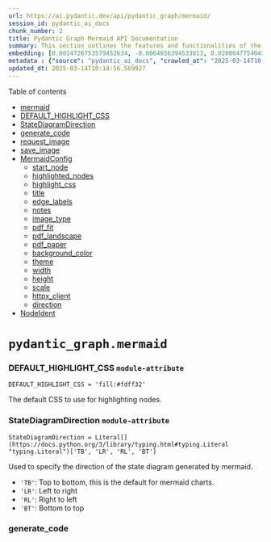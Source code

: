 ```yaml
---
url: https://ai.pydantic.dev/api/pydantic_graph/mermaid/
session_id: pydantic_ai_docs
chunk_number: 2
title: Pydantic Graph Mermaid API Documentation
summary: This section outlines the features and functionalities of the Pydantic Graph Mermaid API, including key components such as DEFAULT_HIGHLIGHT_CSS, StateDiagramDirection, and methods for generating code, requesting, and saving images. It also describes the MermaidConfig class and its attributes.
embedding: [0.0014726753579452634, -0.0064656394533813, 0.02086477540433407, -0.00890350341796875, 0.012468758970499039, 0.016971901059150696, -0.024654867127537727, -0.022791940718889236, -0.03170829266309738, 0.020980404689908028, -0.021237360313534737, -0.03327571973204613, 0.021532859653234482, -0.04715130850672722, 0.03224789723753929, 0.012841343879699707, -0.009308207780122757, -0.006032027304172516, -0.013168961741030216, 0.04039338231086731, 0.07210167497396469, -0.007708660792559385, 0.04897569119930267, 0.008228995837271214, -0.015198909677565098, 0.005280432756990194, 0.033172935247421265, 0.0367446169257164, 0.025207320228219032, 0.013605786487460136, -0.0003256106283515692, -0.04293724149465561, 0.010991265065968037, 0.0018532904796302319, -0.04807634651660919, 0.0006195033201947808, -0.009096220135688782, 0.008190452121198177, -0.02193113975226879, 0.03558831661939621, -0.01684342324733734, -0.0684015154838562, 0.0070084575563669205, -0.0008202496683225036, -0.05642739683389664, 0.03425214812159538, -0.019156021997332573, 0.0457894466817379, 0.017460117116570473, 0.0271344855427742, -0.02857343666255474, 0.03975099325180054, -0.02320306934416294, 0.030423514544963837, -0.04722839593887329, -0.028393566608428955, -0.05586209520697594, 0.00406310660764575, 0.003264938946813345, -0.0421149842441082, 0.05149385333061218, 0.016445143148303032, -0.03648766130208969, 0.03134855255484581, -0.01990119181573391, 0.04599500820040703, -0.04357963055372238, 0.01305975578725338, -0.011864913627505302, -0.011999815702438354, 0.06506109982728958, 0.04375949874520302, -0.014094001613557339, -0.043682411313056946, -0.00406953040510416, -0.04406784474849701, -0.013477308675646782, 0.04411923512816429, -0.01054159365594387, -0.04011073336005211, -0.011357426643371582, 0.03525427356362343, -0.01030390989035368, -0.01599547080695629, -0.004483871161937714, -0.03134855255484581, -0.004117709584534168, -0.04265458881855011, -0.05231611058115959, 0.00228208489716053, -0.026903226971626282, -0.06434161961078644, -0.04491579532623291, 0.019400129094719887, 0.030115168541669846, 0.05208485201001167, -0.0141325443983078, -0.015892688184976578, -0.046226270496845245, -0.00755448779091239, 0.016380904242396355, -0.035999447107315063, -0.06341658532619476, 0.009732184000313282, 0.07241001725196838, -0.013721415773034096, -0.008993437513709068, -0.028444958850741386, -0.007438857574015856, 0.024205194786190987, -0.11717164516448975, 0.003632706357166171, 0.006028815172612667, 0.02227802947163582, 0.003635918255895376, -0.04327128082513809, -0.018410852178931236, 0.017177466303110123, 0.014068306423723698, -0.03155411779880524, -0.056632962077856064, 0.00010072449367726222, 0.011216101236641407, 0.01354154758155346, -0.012462334707379341, 0.007445281371474266, -0.021751271560788155, 0.004336121492087841, -0.03507440537214279, 0.00890350341796875, -0.004024563357234001, 0.015365930274128914, -0.010348876938223839, -0.06156650558114052, 0.02433367259800434, 0.0081262132152915, -0.040598947554826736, 0.0238840002566576, -0.014016915112733841, 0.01030390989035368, 0.048487477004528046, -0.020813385024666786, 0.034663278609514236, 0.036307793110609055, 0.02439791150391102, -0.005813614930957556, -0.065009705722332, 0.056632962077856064, -0.03219650685787201, 0.0007435645675286651, 0.014813476242125034, 0.012924854643642902, -0.011691468767821789, -0.021532859653234482, -0.012629356235265732, -0.04386227950453758, 0.02990960329771042, -0.001308866310864687, -0.024744801223278046, -0.026183750480413437, -0.00952661968767643, 0.016830576583743095, -0.019284499809145927, -0.0012679140781983733, -0.022098161280155182, -0.00980927050113678, -0.015455865301191807, 0.01085636392235756, -0.02798243798315525, -0.021211665123701096, 0.0342007577419281, -0.021828357130289078, 0.006417460273951292, -0.007837138138711452, 0.029498474672436714, -0.018218135461211205, -0.02555420994758606, -0.020363712683320045, 0.001161920023150742, -0.0077728996984660625, 0.03078325279057026, 0.028059525415301323, -0.06984046846628189, 0.03304446116089821, -0.030346427112817764, -0.037181440740823746, -0.026363620534539223, 0.02204676903784275, 0.00036013900535181165, 0.040573250502347946, -0.006173352710902691, 0.007721508387476206, 0.02793104760348797, -0.025117386132478714, 0.008241843432188034, -0.008787873201072216, 0.08073537051677704, -0.005171226803213358, 0.031220076605677605, 0.0068093170411884785, 0.016946205869317055, 0.03026934154331684, 0.03224789723753929, 0.006086630281060934, -0.02227802947163582, -0.013123994693160057, -0.02800813503563404, -0.04740826413035393, 0.022239485755562782, 0.0032520913518965244, 0.001739266561344266, 0.013952676206827164, 0.017999723553657532, 0.0008029855089262128, -0.038543302565813065, 0.0296783447265625, -0.038312043994665146, 0.003931417129933834, 0.020813385024666786, 0.00649454677477479, -0.005765435751527548, 0.04260319843888283, 0.05771217495203018, -0.026928922161459923, -0.020055366680026054, 0.05033755674958229, 0.01726740039885044, -0.05730104446411133, -0.005877853836864233, 0.01485201995819807, 0.015545799396932125, -0.0054570892825722694, -0.006957066245377064, -0.02597818709909916, -0.018565025180578232, -0.057249654084444046, 0.009417413733899593, -0.012603660114109516, 0.025991033762693405, -0.032068029046058655, 0.005730104632675648, 0.021558554843068123, -0.012969821691513062, 0.020260930061340332, 0.005518116522580385, -0.0009764303686097264, -0.027853960171341896, 0.016997596248984337, -0.04781939089298248, 0.02852204442024231, 0.0282650887966156, 0.02680044434964657, 0.020697753876447678, -0.005315763875842094, -0.029806822538375854, 0.0038960855454206467, 0.002410562476143241, 0.031014511361718178, -0.039134301245212555, 0.01009192131459713, 0.003729064716026187, -0.0008286810480058193, -0.016046863049268723, -0.0429629348218441, 0.006568421609699726, 0.017935484647750854, -0.014543673023581505, -0.014055457897484303, -0.0610525943338871, -0.04602070525288582, 0.017087532207369804, 0.0086915148422122, 0.02798243798315525, 0.0018018995178863406, -0.01036172453314066, -0.002606490859761834, 0.017177466303110123, 0.035614013671875, 0.02235511690378189, 0.0038511184975504875, 0.015815602615475655, 0.018012570217251778, 0.04774230718612671, 0.03867178037762642, -0.017318790778517723, 0.03191385418176651, -0.018025418743491173, 0.017331639304757118, 0.026183750480413437, -0.04727978631854057, 0.04658600687980652, -0.00647206325083971, 0.017961179837584496, -0.023472871631383896, 0.009012709371745586, -0.013361678458750248, 0.004609136842191219, 0.03810647875070572, 0.010438811965286732, -0.006828588899224997, 0.007676541339606047, 0.0043457574211061, -0.00048540474381297827, -0.008967742323875427, 0.024410760030150414, -0.005726892501115799, 0.017113227397203445, -0.013978371396660805, 0.009674369357526302, -0.01862926408648491, -0.018577871844172478, -0.03134855255484581, -0.011126167140901089, -0.01975986734032631, -6.62964885123074e-05, -0.0036519779823720455, 0.012488030828535557, 0.03959682211279869, 0.005155167076736689, -0.05318975821137428, 0.002097398042678833, -0.006475274916738272, 0.05478288233280182, 0.002055642893537879, -0.006854284089058638, -0.012250347062945366, -0.029729735106229782, 0.003237637458369136, 0.0019191353349015117, -0.014492282643914223, 0.020826231688261032, -0.03792661055922508, -0.0036487660836428404, 0.02883039228618145, 0.028136612847447395, -0.028958868235349655, -0.011922728270292282, 0.01158868707716465, -0.05812330171465874, 0.05647878721356392, -0.026415010914206505, -0.031040208414196968, -0.0038382706698030233, -0.01726740039885044, -0.029806822538375854, 0.008248266763985157, -0.014428043738007545, 0.018012570217251778, 0.022457897663116455, -0.00842171162366867, -0.0135672427713871, 0.008151908405125141, 0.04668878763914108, 0.0034624733962118626, -0.05208485201001167, -0.01075358223170042, 0.002124699531123042, -0.006989185698330402, -0.0339181087911129, 0.05038894712924957, -0.06927516311407089, 0.013310288079082966, -0.041164249181747437, -0.0028184792026877403, -0.02091616578400135, -0.032504852861166, -0.03201663866639137, 0.007323227822780609, 0.07163915783166885, 0.012841343879699707, 0.013413069769740105, 0.01059940829873085, -0.006340373307466507, -0.01079854927957058, -0.01755005121231079, -0.012584389187395573, -0.022136704996228218, -0.014094001613557339, 0.008794297464191914, 0.012558693066239357, -0.003223183797672391, -0.04144689813256264, 0.0043232738971710205, 0.03052629716694355, 0.012834920547902584, -0.010053378529846668, 0.04851317033171654, -0.004618772771209478, -0.009802847169339657, 0.0009796422673389316, 0.00014905417629051954, -0.01577705889940262, 0.013323135673999786, 0.0020572489593178034, -0.001962496666237712, 0.057814955711364746, -0.028367871418595314, 0.006414248142391443, 0.05627322569489479, 0.010663647204637527, 0.02942138910293579, -0.022111007943749428, 0.024243738502264023, -0.002169666811823845, 0.011126167140901089, 0.009359599091112614, 0.05234180763363838, -0.0005540599813684821, 0.0015023858286440372, -0.03766965493559837, 0.03201663866639137, -0.007612302433699369, 0.012051206082105637, -0.04044477269053459, -0.014248174615204334, -0.08068398386240005, 0.015198909677565098, -0.030629079788923264, 0.013220353052020073, 0.024924669414758682, -0.04332267493009567, -0.04828191176056862, -0.012500878423452377, -0.03820926323533058, -0.014338108710944653, 0.06177206709980965, 0.01355439517647028, 0.0009346751030534506, 0.056067660450935364, -0.05514261871576309, 0.019233109429478645, 0.022239485755562782, 0.03535705804824829, 0.02128875069320202, 0.052675846964120865, -0.0483333021402359, -0.016689250245690346, 0.020877623930573463, 0.007933496497571468, -0.032299287617206573, -0.0022740550339221954, -0.01695905439555645, -0.009545891545712948, 0.013991218991577625, -0.013695720583200455, -0.01712607406079769, 0.02343432791531086, -0.05149385333061218, -0.034663278609514236, -0.036590442061424255, -0.02425658516585827, 0.05565652996301651, -0.058071911334991455, 0.002871476113796234, 0.0017954756040126085, 0.029035955667495728, 0.06598613411188126, 0.03145133703947067, 0.04185802862048149, -0.07436288148164749, 0.041678160429000854, 0.04887291043996811, -0.0013233200879767537, 0.016586467623710632, -0.04751104488968849, 0.0024844370782375336, 0.005315763875842094, -0.00176335615105927, 0.04229485243558884, -0.020582124590873718, 0.028342176228761673, -0.00021801056573167443, 0.06747648119926453, -0.01237882487475872, 0.02340863272547722, -0.014261022210121155, -0.018320918083190918, -0.021185969933867455, 0.03219650685787201, 0.01792263612151146, 0.011286764405667782, -0.0007267018663696945, -0.011511600576341152, -0.011492328718304634, 7.683567673666403e-05, 0.1371113806962967, 0.03569110110402107, -0.04609779268503189, 0.005900337360799313, -0.0049110595136880875, 0.0054570892825722694, 0.005784707609564066, 0.02744283154606819, -0.014492282643914223, 0.02659487910568714, -0.006276134867221117, -0.03756687417626381, -0.023267308250069618, 0.004535262007266283, -0.05673574283719063, 0.016432294622063637, -0.040598947554826736, 0.029190128669142723, 0.025207320228219032, 0.019181717187166214, -0.04185802862048149, 0.0014228903455659747, 0.010220399126410484, -0.0011354214511811733, 0.011408817954361439, -0.03874886780977249, -0.013490156270563602, 0.04275737330317497, 0.01082424446940422, -0.01665070652961731, -0.004920694977045059, 0.02040225639939308, 0.020672058686614037, -0.0020893681794404984, 0.006764349993318319, -0.02207246609032154, -0.010278214700520039, 0.015070431865751743, -0.0021054279059171677, -0.014248174615204334, -0.01879628375172615, 0.006208683829754591, -0.06516388058662415, -0.026749052107334137, -0.05642739683389664, 0.06644865870475769, -0.024462150409817696, -0.021404381841421127, 0.019117478281259537, -0.04201219975948334, 0.006584480870515108, 0.02631222829222679, -0.004657316021621227, -0.02798243798315525, -0.028624827042222023, 0.0012839738046750426, 0.01947721652686596, 0.011370274238288403, -0.007882106117904186, -0.005759011954069138, 0.028188003227114677, -0.0074324337765574455, -0.0005556659889407456, 0.011228948831558228, 0.003767607966437936, 0.014800628647208214, 0.0015939262229949236, 0.0036134347319602966, -0.03761826455593109, -0.026235142722725868, -0.002579189371317625, 0.005572719499468803, -0.03497162461280823, 0.009995563887059689, 0.025901099666953087, 0.020055366680026054, -0.015288843773305416, 0.043091412633657455, 0.023472871631383896, -0.03494592756032944, 0.05318975821137428, -0.0031493091955780983, 0.03484314680099487, -0.006719382479786873, 0.0010519110364839435, -0.004426056053489447, -0.007072696462273598, 0.02659487910568714, -0.023549959063529968, -0.002844174625352025, -0.045635271817445755, -0.00813906081020832, -0.021687032654881477, 0.02037655934691429, -0.003277786774560809, -0.04234624281525612, -0.031168684363365173, 0.02046649530529976, -0.0020058578811585903, -0.06125815957784653, 0.049566689878702164, 0.010425963439047337, 0.0014670544769614935, -0.01109404768794775, 0.02513023465871811, -0.03677031025290489, -0.0004629211325664073, -0.007477400824427605, 0.03838913142681122, -0.02221379056572914, -0.01656077243387699, 0.0056562297977507114, -0.017704224213957787, -0.03738700598478317, 0.005553447641432285, 0.015224604867398739, -0.018989000469446182, -0.03271041810512543, 0.04722839593887329, -0.014762085862457752, 0.02405102178454399, 0.0361793152987957, -0.004214067943394184, -0.018076809123158455, 0.031271468847990036, -0.05658157169818878, 0.02798243798315525, 0.016445143148303032, -0.016856271773576736, -0.0271344855427742, 0.024976061657071114, -0.030346427112817764, 0.03474036604166031, 0.023588502779603004, -0.038312043994665146, 0.002614520723000169, 0.036590442061424255, 0.001275943941436708, -0.033789630979299545, -0.005704408977180719, 0.015879841521382332, -0.006449579726904631, 0.0007327242637984455, 0.009295360185205936, -0.016290970146656036, -0.053549498319625854, 0.001194842392578721, 0.03217080980539322, 0.0008897079387679696, -0.010053378529846668, -0.012905582785606384, 0.015443016774952412, 0.001585896359756589, -0.003178216516971588, -0.009166882373392582, 0.00625365087762475, 0.03211941942572594, -0.012982669286429882, -0.0072911083698272705, 0.027006007730960846, -0.04293724149465561, 0.012089749798178673, 0.008595156483352184, 0.014723542146384716, -0.0007299138233065605, -0.022984657436609268, 0.0060159675776958466, -0.005527751985937357, -0.010804972611367702, 0.006350009236484766, -0.0034110823180526495, 0.013695720583200455, -0.001014170702546835, -0.032864589244127274, 0.015378777869045734, -0.03453480079770088, 0.02583686076104641, -0.015674276277422905, -0.028650522232055664, -0.022406507283449173, 0.03725852817296982, 0.021635640412569046, 0.003680885536596179, -0.00406310660764575, -0.02136583812534809, 0.002754240296781063, 0.05617044121026993, 0.03499732166528702, 0.011402393691241741, -0.008485950529575348, -0.022393658757209778, 0.01938728243112564, -0.017627136781811714, -0.03217080980539322, 0.024770496413111687, 0.014967650175094604, 0.034072279930114746, -0.056941308081150055, 0.02524586394429207, 0.06588335335254669, -0.00818402785807848, -0.0073746186681091785, 0.0370272658765316, 0.00897416565567255, 0.027262963354587555, -0.010053378529846668, 0.016046863049268723, 0.0074902488850057125, -0.01456936914473772, 0.013258896768093109, 0.042243462055921555, 0.0068928273394703865, 0.03846621885895729, 0.008363896980881691, -0.07960476726293564, -0.001179585698992014, -0.009854238480329514, -0.04131842032074928, 0.04275737330317497, 0.00946880504488945, -0.007111239712685347, 0.012738562189042568, 0.03851760923862457, 0.03242776542901993, -0.033532675355672836, -0.013156114146113396, 0.00115549610927701, -0.041421204805374146, 0.03417506441473961, 0.0024667715188115835, -0.009089795872569084, 0.008826416917145252, 0.012276042252779007, -0.019066087901592255, 0.0003298262890893966, -0.029035955667495728, -0.01059940829873085, -0.024950364604592323, -0.017485812306404114, -0.008819992654025555, 0.038877345621585846, 0.016355209052562714, -0.02362704463303089, -0.013079027645289898, -0.00462198443710804, -0.036641836166381836, 0.020286625251173973, -0.01605970971286297, 0.010188279673457146, -0.02080053649842739, 0.0075737591832876205, -0.008485950529575348, 0.034046586602926254, -0.0195029117166996, -0.0047119189985096455, -0.03337850049138069, 0.015610038302838802, 0.006391764618456364, -0.05344671383500099, -0.002550282049924135, 0.00896131806075573, -0.0296783447265625, 0.012128292582929134, 0.002272448968142271, 0.017871245741844177, 0.02524586394429207, 0.009847814217209816, -0.017729919403791428, -0.030140863731503487, 0.030346427112817764, 0.0227533970028162, 0.007637998089194298, -0.016753489151597023, 0.016830576583743095, 0.08042702823877335, -0.03728422150015831, 0.013926980085670948, -0.0358966626226902, -0.008106941357254982, 0.010278214700520039, -0.008755753748118877, 0.04671448469161987, 0.006044874899089336, -0.041935116052627563, -0.01400406751781702, -0.012019086629152298, -0.045095667243003845, 0.005630534142255783, 0.01541732158511877, 0.02880469523370266, 0.007413161918520927, 0.03918569162487984, -0.025451429188251495, -0.015725668519735336, 0.013952676206827164, -0.021751271560788155, -0.0015545799396932125, 0.017511507496237755, 0.03381532430648804, 0.03268472105264664, -0.0033693271689116955, 0.001742478576488793, -0.0375925675034523, -0.012070477940142155, -0.03975099325180054, -0.05786634609103203, -0.020826231688261032, 0.030449209734797478, -0.010470930486917496, 0.018577871844172478, -0.001363469404168427, 0.023614197969436646, -0.07246141135692596, -0.006032027304172516, 0.03784952312707901, -0.01719031296670437, 0.05745521932840347, -0.05064590275287628, 0.02051788568496704, 0.004002079833298922, 0.009757880121469498, -0.050106294453144073, 0.00047175397048704326, 0.029215823858976364, 0.026337923482060432, -0.010451659560203552, 0.01848793774843216, -0.0542689710855484, 0.014723542146384716, -0.02716018073260784, 0.04602070525288582, -0.006680839229375124, -0.025798318907618523, -0.014710694551467896, 0.006446367595344782, 0.0480506531894207, 0.02272770181298256, -0.026671966537833214, 0.009757880121469498, 0.015365930274128914, 0.0156871248036623, 0.05036325007677078, -0.0009113885462284088, 0.014325261116027832, -0.005007417406886816, 0.044196322560310364, 0.004528838209807873, 0.03360976278781891, 0.022534985095262527, 0.010085497982800007, 0.006301830057054758, 0.011877761222422123, -0.016149643808603287, -0.03641057386994362, -0.0004163479898124933, 0.041652463376522064, 0.007104815915226936, -0.0051358952187001705, -0.03199094161391258, 0.021185969933867455, -0.023241613060235977, -0.015764212235808372, -0.04008503630757332, 0.027545614168047905, 0.014826323837041855, 0.017280247062444687, 0.01978556253015995, 0.003016013652086258, -0.04602070525288582, -0.012115444988012314, -0.011370274238288403, 0.015301691368222237, -0.004683011211454868, 0.020427951589226723, 0.021417228505015373, -0.021275904029607773, -0.010907755233347416, -0.03977669030427933, -0.012243922799825668, -0.0059356689453125, 0.0113060362637043, 0.004146616905927658, 0.01947721652686596, 0.008659395389258862, -0.018976153805851936, -0.035999447107315063, 0.002991924062371254, -0.01327174436300993, 0.018102504312992096, -0.015635734423995018, 0.014466586522758007, -0.032967373728752136, 0.0015385202132165432, -0.011762131936848164, -0.006067358423024416, 0.02199537865817547, 0.005826462991535664, -0.013079027645289898, 0.006924946792423725, 0.0023945027496665716, -0.015468712896108627, 0.008325353264808655, -0.02546427585184574, -0.010509474202990532, -0.013258896768093109, -0.01541732158511877, -0.007702236995100975, -0.02256068028509617, 0.002182514639571309, 0.034097976982593536, 0.04576374962925911, -0.021545706316828728, 0.02913873828947544, -0.000325008382787928, 0.010027683340013027, -0.0233186986297369, -0.004551321733742952, 0.056632962077856064, -0.018076809123158455, -0.017036139965057373, -0.016946205869317055, 0.002450711792334914, -0.025759775191545486, 0.034894537180662155, 0.04321989044547081, -0.013021213002502918, -0.0488986037671566, -0.039416953921318054, 0.03990516811609268, 0.011652925983071327, 0.0002904800057876855, 0.0025390400551259518, 0.011890609748661518, -0.02518162503838539, 0.007445281371474266, 0.016123948618769646, -0.0011747677344828844, -0.016290970146656036, 0.019772715866565704, 0.029190128669142723, -0.006584480870515108, 0.02374267578125, -0.005974212195724249, -0.01789694093167782, -0.035999447107315063, 0.036333486437797546, 0.008530917577445507, -0.031168684363365173, 0.03849191218614578, 0.018783437088131905, -0.03951973468065262, -0.012700018472969532, -0.010914178565144539, 0.025913948193192482, 0.02821369841694832, -0.00652987789362669, -0.02312598191201687, 0.027519918978214264, -0.005730104632675648, -0.019824106246232986, 0.03173398599028587, -0.0006909689982421696, 0.015918385237455368, 0.03142563998699188, 0.016894815489649773, 0.01817959174513817, -0.00017745979130268097, 0.05452592670917511, 0.011100471951067448, -0.05090285837650299, -0.002344717737287283, -0.014016915112733841, -0.02428228221833706, 0.01329743955284357, -0.03425214812159538, -0.016740642488002777, -0.028881782665848732, 0.002399320714175701, -0.017331639304757118, 0.007939920760691166, -0.019772715866565704, 0.008742906153202057, 0.016573620960116386, 0.008434560149908066, 0.010336029343307018, 0.02710879035294056, 0.028110915794968605, 0.051262594759464264, 0.07487679272890091, -0.009385294280946255, -0.025798318907618523, 0.017395878210663795, -0.030449209734797478, 0.0032151539344340563, 0.01273213792592287, 0.06619170308113098, 0.06593474745750427, -0.02046649530529976, 0.026749052107334137, -0.011781402863562107, -0.022663462907075882, 0.014466586522758007, 0.008164756931364536, 0.015520104207098484, -0.002648246241733432, -0.008106941357254982, 0.03170829266309738, -0.017794158309698105, 0.03964821249246597, 0.016483686864376068, -0.007162630558013916, 0.002082944381982088, 0.04301432892680168, 0.022547833621501923, 0.001275943941436708, -0.04375949874520302, -0.0019480427727103233, 0.02284333109855652, -0.010239670984447002, -0.0002808441931847483, 0.03019225411117077, 0.06881264597177505, -0.012629356235265732, -0.01216683629900217, -0.00624722708016634, 0.007869257591664791, -0.011505176313221455, 0.019579999148845673, 0.009051252156496048, 0.005646593868732452, -0.014505130238831043, 0.004008503630757332, -0.01853932999074459, -0.03055199235677719, -0.002730150707066059, 0.003085070289671421, -0.009218273684382439, 0.014042610302567482, 0.00756733538582921, 0.008800720795989037, -0.011710740625858307, -0.006542725954204798, 0.012854191474616528, 0.0172417052090168, -0.019567150622606277, -0.012725714594125748, 0.032324984669685364, -0.009205426089465618, 0.024693410843610764, -0.017871245741844177, 0.0141325443983078, -0.00594209274277091, 0.03751548379659653, -0.010111193172633648, 0.007837138138711452, -0.022830484434962273, -0.01277710497379303, -0.0029485628474503756, 0.005893913563340902, 0.03268472105264664, -0.014505130238831043, -0.03502301499247551, -0.041164249181747437, 0.02744283154606819, 0.02518162503838539, -0.02074914611876011, 0.004037410952150822, -0.023537110537290573, 0.03779813274741173, -0.0030079837888479233, 0.011222525499761105, 0.03247915580868721, -0.0046059247106313705, 0.01216683629900217, 0.01726740039885044, -0.04016212373971939, -0.01902754418551922, 0.008492374792695045, -0.005177650600671768, 0.001465448527596891, 0.03019225411117077, 0.035768184810876846, -0.0423976331949234, 0.04555818438529968, 0.011562990956008434, 0.011839218437671661, 0.012571540661156178, -0.0072911083698272705, -0.03281319886445999, -0.023986782878637314, -0.01670209877192974, -0.021943988278508186, -0.0009547497611492872, -0.0013401828473433852, 0.037721045315265656, 0.023871153593063354, 0.006105901673436165, 0.0018741681706160307, -0.029164433479309082, -0.018295221030712128, -0.016355209052562714, -0.02532295137643814, 0.037721045315265656, -0.034354932606220245, 0.01171716395765543, -0.03530566766858101, -0.003677673637866974, -0.012391672469675541, -0.021584250032901764, -0.014363804832100868, 0.006227955687791109, -0.014299565926194191, -0.007907801307737827, 0.013194657862186432, -0.00458665331825614, 0.025194473564624786, 0.00017133702931459993, -0.0018982577603310347, 0.018153896555304527, -0.049643777310848236, 0.011395970359444618, 0.042834457010030746, 0.022791940718889236, 0.001859714393503964, -0.04101007431745529, -0.0013401828473433852, 0.0217641182243824, 0.028393566608428955, -0.019181717187166214, -0.010432387702167034, -0.01719031296670437, 0.030731860548257828, 0.015764212235808372, 0.03975099325180054, 0.00889065582305193, 0.0077536278404295444, -0.012976245954632759, 0.0168177280575037, 0.0012831707717850804, 0.005469937343150377, 0.021674184128642082, -0.03050060197710991, -0.030988816171884537, 0.025053147226572037, 0.0007419586181640625, 0.019541455432772636, 0.010933450423181057, -0.0054667252115905285, -0.04938682168722153, -0.019978279247879982, 0.009083371609449387, -0.039391256868839264, 0.0097514558583498, -0.006969914305955172, -0.035177189856767654, 0.0038479065988212824, -0.0024571355897933245, -0.016175338998436928, -0.005746164359152317, 0.008672242984175682, -0.0018195651937276125, 0.023447176441550255, 0.06747648119926453, 0.010535169392824173, -0.025143081322312355, 0.004088802263140678, 0.02857343666255474, 0.020954709500074387, 0.008897079154849052, 0.01961854100227356, -0.006311465986073017, -0.012057630345225334, -0.005588779225945473, 0.021982530131936073, 0.01192915253341198, -0.017614290118217468, 0.013464461080729961, -0.01820528693497181, -0.0008415288175456226, -0.005344671662896872, 0.02193113975226879, 0.012500878423452377, 0.04023921117186546, 0.018359459936618805, 0.0062215314246714115, 0.0014108455507084727, -0.008094093762338161, 0.028033830225467682, 0.0010495020542293787, 0.015571494586765766, 0.012976245954632759, 0.022997504100203514, -0.00515837874263525, -0.012083325535058975, 0.017280247062444687, 0.0043457574211061, -0.03445771336555481, -0.003690521465614438, 0.015494408085942268, -0.009770727716386318, 0.023267308250069618, -0.008061974309384823, 0.011473056860268116, -0.011074775829911232, -0.02428228221833706, 0.026466401293873787, 0.006227955687791109, -0.015443016774952412, -0.011877761222422123, -0.012956974096596241, 0.00784356240183115, 0.0059388806112110615, 0.010278214700520039, 0.02145577222108841, -0.0185136329382658, 0.0031348553020507097, -0.006391764618456364, -0.030295036733150482, 0.014312413521111012, 0.045301228761672974, 0.006517030298709869, 0.025875404477119446, -0.01707468368113041, 0.015648581087589264, -0.0077728996984660625, -0.007978463545441628, 0.004374665208160877, -0.01483917236328125, 0.029549866914749146, -0.018218135461211205, -0.005042748991400003, 0.003289028536528349, -0.016034014523029327, -0.014376652427017689, 0.002107033971697092, 0.04232054948806763, 0.009295360185205936, 0.028958868235349655, 0.003963536582887173, -0.014466586522758007, 0.0037097930908203125, 0.031785376369953156, -0.0113766985014081, 0.006003119517117739, -0.04206359386444092, 0.014299565926194191, -0.01440234761685133, -0.04414493218064308, 0.0064303078688681126, -0.02178981527686119, -0.004965662490576506, 0.014736389741301537, 0.040264904499053955, 0.025991033762693405, -0.019721323624253273, 0.025014603510499, -0.007117663510143757, 0.019490063190460205, -0.011222525499761105, 0.032659027725458145, 0.02581116557121277, 0.01023324765264988, 0.01115186233073473, -0.010470930486917496, -0.030963120982050896, 0.031245771795511246, 0.0018821980338543653, -0.021635640412569046, 0.015507255680859089, -0.027340050786733627, -0.021558554843068123, -0.001384346978738904, -0.009372446686029434, -0.010098345577716827, -0.014710694551467896, -0.042783066630363464, 0.020286625251173973, -0.010650799609720707, -0.015340235084295273, -0.017537202686071396, -0.038877345621585846, -0.016971901059150696, 0.012147564440965652, -0.008672242984175682, -0.010284638032317162, -0.02532295137643814, -0.0050523849204182625, 0.003587739309296012, -0.0028152670711278915, -0.017023293301463127, -0.008447407744824886, 0.010059802792966366, -0.008280386216938496, -0.0005347883561626077, -0.0007166645373217762, 0.0016509381821379066, -0.015468712896108627, 0.016663555055856705, 0.007727932650595903, 0.004686223343014717, -0.03869747743010521, 0.039956558495759964, -0.011408817954361439, 0.021558554843068123, 0.020222386345267296, 0.0036519779823720455, 0.043631020933389664, 0.03214511647820473, 0.017511507496237755, 0.019657084718346596, -0.039725299924612045, 0.012263194657862186, -0.011961271986365318, -0.016303816810250282, 0.020877623930573463, 0.012192531488835812, -0.01865495927631855, -0.055553749203681946, 0.005296492483466864, -0.015186062082648277, -0.017678529024124146, -0.0217641182243824, -0.018899066373705864, 0.021969683468341827, -0.011974119581282139, -0.050440337508916855, 0.01902754418551922, 0.005697985179722309, -0.012828496284782887, 0.005861794110387564, -0.004127345513552427, -0.01004695426672697, -0.027519918978214264, -0.0395711250603199, -0.002217845991253853, 0.022663462907075882, -0.0066101765260100365, -0.0044549633748829365, -0.011871337890625, -0.029755430296063423, -0.010072650387883186, -0.008762178011238575, -0.008852112106978893, -0.012064054608345032, 0.005206557922065258, -0.023447176441550255, 0.014980497770011425, -0.010734310373663902, -0.011267492547631264, -0.015635734423995018, 0.022933265194296837, -0.029806822538375854, 0.02524586394429207, -0.030166558921337128, -0.021956834942102432, -0.015520104207098484, 0.005081292241811752, 0.02970403991639614, 0.0024844370782375336, 0.028110915794968605, 0.01383704598993063, 0.006732230540364981, 0.009031981229782104, 0.012064054608345032, -0.00046533008571714163, 0.025078842416405678, -0.01910463161766529, 0.0053928508423268795, -0.01143451314419508, -0.0004958435310982168, -0.007817867211997509, -0.0011884185951203108, 0.005627322476357222, -0.01938728243112564, 0.011794251389801502, 0.01580275408923626, 0.017871245741844177, 0.0038768139202147722, -0.02453923597931862, 0.010124040767550468, 0.028110915794968605, 0.018320918083190918, -0.024950364604592323, -0.024950364604592323, 0.00790137704461813, 0.01740872487425804, -0.01237882487475872, 0.037772439420223236, 0.03129716217517853, -0.00919900182634592, -0.00896131806075573, 0.022509289905428886, 0.021828357130289078, -0.053292542695999146, -0.05812330171465874, 0.04286015406250954, 0.03625640273094177, -0.010085497982800007, -0.007246141321957111, 0.006391764618456364, 0.02357565425336361, 0.0001545747072668746, 0.01613679714500904, -0.0012606872478500009, -0.019567150622606277, 0.0003936636494472623, -0.035716794431209564, 0.0265691839158535, 0.014466586522758007, 0.006719382479786873, -0.0030593748670071363, 0.015481560491025448, 0.01961854100227356, 0.01170431636273861, 0.028162308037281036, 0.006854284089058638, 0.0037611841689795256, -0.015674276277422905, 0.04342545568943024, 0.01004695426672697, 0.006202260032296181, -0.02574692666530609, 0.024834735319018364, 0.0005042749107815325, 0.004230127669870853, -0.04414493218064308, 0.05699269846081734, 0.016830576583743095, 0.006369281094521284, 0.00047898085904307663, -0.0358966626226902, -0.021969683468341827, 0.00021821130940224975, 0.031168684363365173, -0.003171792719513178, -0.0038960855454206467, 0.021134577691555023, 0.004291154444217682, 0.007952768355607986, 0.017704224213957787, -0.031477030366659164, -0.01355439517647028, 0.029858212918043137, -0.00022302921570371836, 0.011408817954361439, 0.002654670039191842, -0.006680839229375124, -0.004750462248921394, -0.006957066245377064, -0.0014951589982956648, -0.012873463332653046, 0.033481284976005554, 0.01662501133978367, 0.0025920371990650892, 0.016637859866023064, -0.004011715762317181, 0.019888345152139664, -0.009989139623939991, 0.007612302433699369, -0.03301876410841942, -0.028624827042222023, 0.02414095588028431, -0.005530964117497206, -0.028367871418595314, 0.01755005121231079, 0.004843608476221561, -0.007477400824427605, 0.01605970971286297, 0.0033147241920232773, -0.01495480164885521, -0.024346521124243736, -0.021841205656528473, 0.02659487910568714, 0.03579388186335564, 0.008235419169068336, -0.015879841521382332, 0.025489971041679382, 0.012070477940142155, -0.02199537865817547, 0.016727793961763382, 0.01085636392235756, 0.028599131852388382, -0.0028618404176086187, -0.004631620366126299, 0.01384989358484745, 0.010348876938223839, 0.02908734604716301, -0.03497162461280823, -0.04784508794546127, 0.015327387489378452, 0.02581116557121277, 0.012886310927569866, 0.0244493018835783, 0.022689158096909523, 0.042834457010030746, 0.003484957152977586, 0.03106590360403061, -0.027571309357881546, -0.013464461080729961, 0.019014697521924973, 0.04542970657348633, -7.251962961163372e-05, -0.03368684649467468, 0.020787687972187996, -0.004458175506442785, -0.02136583812534809, -0.025489971041679382, 0.002665911801159382, -0.008543766103684902, -0.007740780245512724, -0.007130511105060577, -0.009398141875863075, 0.003568467451259494, 0.003285816637799144, 0.020222386345267296, -0.03795230761170387, 0.03188816085457802, 0.02504030056297779, 0.0069506424479186535, 0.02484758384525776, -0.020106757059693336, 0.009134762920439243, 0.0013682872522622347, 0.02094186097383499, -0.019605694338679314, 0.004194796085357666, -0.016175338998436928, 0.004833972547203302, 0.019965430721640587, -0.0023928966838866472, 0.027776874601840973, 0.020273778587579727, 0.0021536070853471756, -0.0064656394533813, 0.02795674279332161, 0.006131597328931093, 0.018552176654338837, -0.0006596525781787932, -0.009346751496195793, -0.022239485755562782, 0.009635825641453266, 0.0026353984139859676, 0.015481560491025448, -0.017601441591978073, -0.00229975045658648, -0.012520150281488895, -0.021943988278508186, -0.002052430994808674, -0.01020112819969654, -0.011652925983071327, -0.032350677996873856]
metadata : {"source": "pydantic_ai_docs", "crawled_at": "2025-03-14T10:14:56.569927", "url_path": "/api/pydantic_graph/mermaid/", "chunk_size": 3590}
updated_dt: 2025-03-14T10:14:56.569927
---
```

Table of contents 
  * [ mermaid  ](https://ai.pydantic.dev/api/pydantic_graph/mermaid/#pydantic_graph.mermaid)
  * [ DEFAULT_HIGHLIGHT_CSS  ](https://ai.pydantic.dev/api/pydantic_graph/mermaid/#pydantic_graph.mermaid.DEFAULT_HIGHLIGHT_CSS)
  * [ StateDiagramDirection  ](https://ai.pydantic.dev/api/pydantic_graph/mermaid/#pydantic_graph.mermaid.StateDiagramDirection)
  * [ generate_code  ](https://ai.pydantic.dev/api/pydantic_graph/mermaid/#pydantic_graph.mermaid.generate_code)
  * [ request_image  ](https://ai.pydantic.dev/api/pydantic_graph/mermaid/#pydantic_graph.mermaid.request_image)
  * [ save_image  ](https://ai.pydantic.dev/api/pydantic_graph/mermaid/#pydantic_graph.mermaid.save_image)
  * [ MermaidConfig  ](https://ai.pydantic.dev/api/pydantic_graph/mermaid/#pydantic_graph.mermaid.MermaidConfig)
    * [ start_node  ](https://ai.pydantic.dev/api/pydantic_graph/mermaid/#pydantic_graph.mermaid.MermaidConfig.start_node)
    * [ highlighted_nodes  ](https://ai.pydantic.dev/api/pydantic_graph/mermaid/#pydantic_graph.mermaid.MermaidConfig.highlighted_nodes)
    * [ highlight_css  ](https://ai.pydantic.dev/api/pydantic_graph/mermaid/#pydantic_graph.mermaid.MermaidConfig.highlight_css)
    * [ title  ](https://ai.pydantic.dev/api/pydantic_graph/mermaid/#pydantic_graph.mermaid.MermaidConfig.title)
    * [ edge_labels  ](https://ai.pydantic.dev/api/pydantic_graph/mermaid/#pydantic_graph.mermaid.MermaidConfig.edge_labels)
    * [ notes  ](https://ai.pydantic.dev/api/pydantic_graph/mermaid/#pydantic_graph.mermaid.MermaidConfig.notes)
    * [ image_type  ](https://ai.pydantic.dev/api/pydantic_graph/mermaid/#pydantic_graph.mermaid.MermaidConfig.image_type)
    * [ pdf_fit  ](https://ai.pydantic.dev/api/pydantic_graph/mermaid/#pydantic_graph.mermaid.MermaidConfig.pdf_fit)
    * [ pdf_landscape  ](https://ai.pydantic.dev/api/pydantic_graph/mermaid/#pydantic_graph.mermaid.MermaidConfig.pdf_landscape)
    * [ pdf_paper  ](https://ai.pydantic.dev/api/pydantic_graph/mermaid/#pydantic_graph.mermaid.MermaidConfig.pdf_paper)
    * [ background_color  ](https://ai.pydantic.dev/api/pydantic_graph/mermaid/#pydantic_graph.mermaid.MermaidConfig.background_color)
    * [ theme  ](https://ai.pydantic.dev/api/pydantic_graph/mermaid/#pydantic_graph.mermaid.MermaidConfig.theme)
    * [ width  ](https://ai.pydantic.dev/api/pydantic_graph/mermaid/#pydantic_graph.mermaid.MermaidConfig.width)
    * [ height  ](https://ai.pydantic.dev/api/pydantic_graph/mermaid/#pydantic_graph.mermaid.MermaidConfig.height)
    * [ scale  ](https://ai.pydantic.dev/api/pydantic_graph/mermaid/#pydantic_graph.mermaid.MermaidConfig.scale)
    * [ httpx_client  ](https://ai.pydantic.dev/api/pydantic_graph/mermaid/#pydantic_graph.mermaid.MermaidConfig.httpx_client)
    * [ direction  ](https://ai.pydantic.dev/api/pydantic_graph/mermaid/#pydantic_graph.mermaid.MermaidConfig.direction)
  * [ NodeIdent  ](https://ai.pydantic.dev/api/pydantic_graph/mermaid/#pydantic_graph.mermaid.NodeIdent)


# `pydantic_graph.mermaid`
###  DEFAULT_HIGHLIGHT_CSS `module-attribute`
```
DEFAULT_HIGHLIGHT_CSS = 'fill:#fdff32'

```

The default CSS to use for highlighting nodes.
###  StateDiagramDirection `module-attribute`
```
StateDiagramDirection = Literal[](https://docs.python.org/3/library/typing.html#typing.Literal "typing.Literal")['TB', 'LR', 'RL', 'BT']

```

Used to specify the direction of the state diagram generated by mermaid.
  * `'TB'`: Top to bottom, this is the default for mermaid charts.
  * `'LR'`: Left to right
  * `'RL'`: Right to left
  * `'BT'`: Bottom to top


###  generate_code